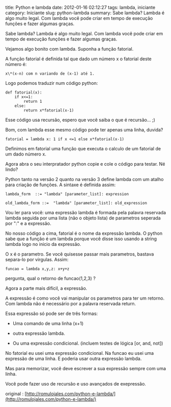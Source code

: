 title: Python e lambda
date: 2012-01-16 02:12:27
tags: lambda, iniciante
category: Iniciante
slug: python-lambda
summary: Sabe lambda? Lambda é algo muito legal. Com lambda você pode criar em tempo de execução funções e fazer algumas graças.

Sabe lambda? Lambda é algo muito legal. Com lambda você pode criar em tempo de execução funções e fazer algumas graças.

Vejamos algo bonito com lambda. Suponha a função fatorial.

A função fatorial é definida tal que dado um número x o fatorial deste número é:

    x\*(x-n) com n variando de (x-1) até 1.

Logo podemos traduzir num código python:

    def fatorial(x):
        if x<=1:
            return 1
        else:
            return x*fatorial(x-1)

Esse código usa recursão, espero que você saiba o que é recursão... ;)

Bom, com lambda esse mesmo código pode ter apenas uma linha, duvida?

    fatorial = lambda x: 1 if x <=1 else x*fatorial(x-1)

Definimos em fatorial uma função que executa o calculo de um fatorial de um dado número x.

Agora abra o seu interpratador python copie e cole o código para testar. Né lindo?

Python tanto na versão 2 quanto na versão 3 define lambda com um atalho para criação de funções. A sintaxe é definida assim:

    lambda_form  ::= "lambda" [parameter_list]: expression

    old_lambda_form ::=  "lambda" [parameter_list]: old_expression

Vou ler para você: uma expressão lambda é formada pela palavra reservada lambda seguida por uma lista (não o objeto lista) de parametros seperada por ":" e a expressão.

No nosso código a cima, fatorial é o nome da expressão lambda. O python sabe que a função é um lambda porque você disse isso usando a string lambda logo no inicio da expressão.

O x é o parametro. Se você quisesse passar mais parametros, bastava separa-lo por virgulas. Assim:

    funcao = lambda x,y,z: x+y+z

pergunta, qual o retorno de funcao(1,2,3) ?

Agora a parte mais difícil, a expressão.

A expressão é como você vai manipular os parametros para ter um retorno. Com lambda não é necessário por a palavra reservada return.

Essa expressão só pode ser de três formas:

-   Uma comando de uma linha (x+1)

-   outra expressão lambda.

-   Ou uma expressão condicional. (incluem testes de lógica \[or, and, not\])

No fatorial eu usei uma expressão condicional. Na funcao eu usei uma expressão de uma linha. E poderia usar outra expressão lambda.

Mas para memorizar, você deve escrever a sua expressão sempre com uma linha.

Você pode fazer uso de recursão e uso avançados de exepressão.

original : [http://romulojales.com/python-e-lambda/](http://romulojales.com/python-e-lambda/)
